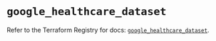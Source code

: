 # `google_healthcare_dataset`

Refer to the Terraform Registry for docs: [`google_healthcare_dataset`](https://registry.terraform.io/providers/hashicorp/google-beta/5.24.0/docs/resources/google_healthcare_dataset).
